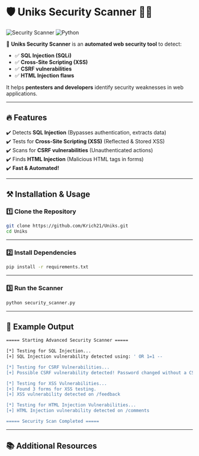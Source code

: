 # 🛡️ Uniks Security Scanner 🕵️‍♂️

![Security Scanner](https://img.shields.io/badge/Security-Scanner-blue?style=for-the-badge)
![Python](https://img.shields.io/badge/Made%20with-Python-ff69b4?style=for-the-badge)

🚀 **Uniks Security Scanner** is an **automated web security tool** to detect:
- ✅ **SQL Injection (SQLi)**
- ✅ **Cross-Site Scripting (XSS)**
- ✅ **CSRF vulnerabilities**
- ✅ **HTML Injection flaws**

It helps **pentesters and developers** identify security weaknesses in web applications.

---

## 🔥 Features
✔️ Detects **SQL Injection** (Bypasses authentication, extracts data)  
✔️ Tests for **Cross-Site Scripting (XSS)** (Reflected & Stored XSS)  
✔️ Scans for **CSRF vulnerabilities** (Unauthenticated actions)  
✔️ Finds **HTML Injection** (Malicious HTML tags in forms)  
✔️ **Fast & Automated!**

---

## **⚒️ Installation & Usage**

### 1️⃣ Clone the Repository
```bash
git clone https://github.com/Krich21/Uniks.git
cd Uniks
```

---

### 2️⃣ Install Dependencies
```bash
pip install -r requirements.txt
```

---

### 3️⃣ Run the Scanner
```bash
python security_scanner.py
```

---

## **🎯 Example Output**
```bash
===== Starting Advanced Security Scanner =====

[*] Testing for SQL Injection...
[+] SQL Injection vulnerability detected using: ' OR 1=1 --

[*] Testing for CSRF Vulnerabilities...
[+] Possible CSRF vulnerability detected! Password changed without a CSRF token.

[*] Testing for XSS Vulnerabilities...
[+] Found 3 forms for XSS testing.
[+] XSS vulnerability detected on /feedback

[*] Testing for HTML Injection Vulnerabilities...
[+] HTML Injection vulnerability detected on /comments

===== Security Scan Completed =====
```
---

## **📚 Additional Resources**



